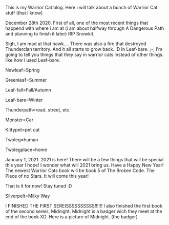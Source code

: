 This is my Warrior Cat blog. Here i will talk about a bunch of Warrior Cat stuff (that i know)


December 28th 2020. 
First of all, one of the most recent things that happend with where i am at (i am about halfway through A Dangerous Path and planning to finish it later) RIP Snowkit.

Sigh, I am mad at that hawk....
There was also a fire that destroyed Thunderclan territory. And it all starts to grow back. :D In Leaf-bare. ;-;
I'm going to tell you things that they say in warrior cats instead of other things. like how i used Leaf-bare.

Newleaf=Spring

Greenleaf=Summer

Leaf-fall=Fall/Autumn

Leaf-bare=Winter

Thunderpath=road, street, etc.

Monster=Car

Kittypet=pet cat

Twoleg=human

Twolegplace=home


January 1, 2021. 2021 is here! There will be a few things that will be special this year I hope!
I wonder what will 2021 bring us. Have a Happy New Year!
The newest Warrior Cats book will be book 5 of The Broken Code. The Place of no Stars. It will come this year!

That is it for now! Stay tuned :D


Silverpelt=Milky Way

I FINISHED THE FIRST SEREISSSSSSSSSS!!!!!!
I also finished the first book of the second sereis, Midnight. Midnight is a badger wich they meet at the end of the book XD. Here is a picture of Midnight. (the badger)
